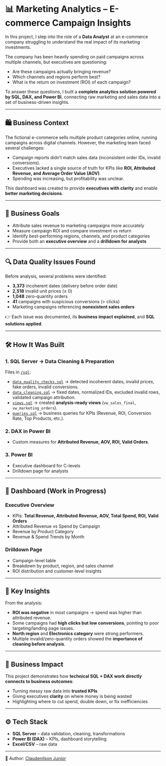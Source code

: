 # 📊 Marketing Analytics – E-commerce Campaign Insights

In this project, I step into the role of a **Data Analyst** at an e-commerce company struggling to understand the real impact of its marketing investments.

The company has been heavily spending on paid campaigns across multiple channels, but executives are questioning:

- Are these campaigns actually bringing revenue?  
- Which channels and regions perform best?  
- What is the return on investment (ROI) of each campaign?  

To answer these questions, I built a **complete analytics solution powered by SQL, DAX, and Power BI**, connecting raw marketing and sales data into a set of business-driven insights.

---

## 🛍️ Business Context

The fictional e-commerce sells multiple product categories online, running campaigns across digital channels. However, the marketing team faced several challenges:

- Campaign reports didn’t match sales data (inconsistent order IDs, invalid conversions).  
- Executives lacked a single source of truth for KPIs like **ROI, Attributed Revenue, and Average Order Value (AOV)**.  
- Spending was increasing, but profitability was unclear.  

This dashboard was created to provide **executives with clarity** and enable **better marketing decisions**.

---

## 🎯 Business Goals

- Attribute sales revenue to marketing campaigns more accurately  
- Measure campaign ROI and compare investment vs return  
- Identify best-performing regions, channels, and product categories  
- Provide both an **executive overview** and a **drilldown for analysts**

---

## 🔍 Data Quality Issues Found

Before analysis, several problems were identified:

- **3,373** incoherent dates (delivery before order date)  
- **2,518** invalid unit prices (≤ 0)  
- **1,048** zero-quantity orders  
- **41** campaigns with suspicious conversions (> clicks)  
- Marketing campaigns referencing **nonexistent sales orders**  

👉 Each issue was documented, its **business impact explained**, and **SQL solutions applied**.

---

## 🛠️ How It Was Built

### 1. SQL Server → Data Cleaning & Preparation
Files in [`/sql`](./sql):
- [`data_quality_checks.sql`](./sql/data_quality_checks.sql) → detected incoherent dates, invalid prices, fake orders, invalid conversions.  
- [`data_cleaning.sql`](./sql/data_cleaning.sql) → fixed dates, normalized IDs, excluded invalid rows, validated campaign attribution.  
- [`views.sql`](./sql/views.sql) → created **analysis-ready views** (`vw_sales_final`, `vw_marketing_orders`).  
- [`queries.sql`](./sql/queries.sql) → business queries for KPIs (Revenue, ROI, Conversion Rate, Top Products, etc.).  

### 2. DAX in Power BI
- Custom measures for **Attributed Revenue, AOV, ROI, Valid Orders**.  

### 3. Power BI
- Executive dashboard for C-levels  
- Drilldown page for analysts  

---

## 📸 Dashboard (Work in Progress)

### Executive Overview
- KPIs: **Total Revenue, Attributed Revenue, AOV, Total Spend, ROI, Valid Orders**  
- Attributed Revenue vs Spend by Campaign  
- Revenue by Product Category  
- Revenue & Spend Trends by Month  

### Drilldown Page
- Campaign-level table  
- Breakdown by product, region, and sales channel  
- ROI distribution and customer-level insights  


---

## 🧩 Key Insights

From the analysis:

- **ROI was negative** in most campaigns → spend was higher than attributed revenue.  
- Some campaigns had **high clicks but low conversions**, pointing to poor targeting/landing page issues.  
- **North region** and **Electronics category** were strong performers.  
- Multiple invalid/zero-quantity orders showed the **importance of cleaning before analysis**.  

---

## 🧠 Business Impact

This project demonstrates how **technical SQL + DAX work directly connects to business outcomes**:

- Turning messy raw data into **trusted KPIs**  
- Giving executives **clarity** on where money is being wasted  
- Highlighting where to cut spend, double down, or fix inefficiencies  

---

## ⚙️ Tech Stack

- **SQL Server** – data validation, cleaning, transformations  
- **Power BI (DAX)** – KPIs, dashboard storytelling  
- **Excel/CSV** – raw data  

---

👤 Author: [Claudenilson Junior](https://github.com/Claudenilsonjunior)  
